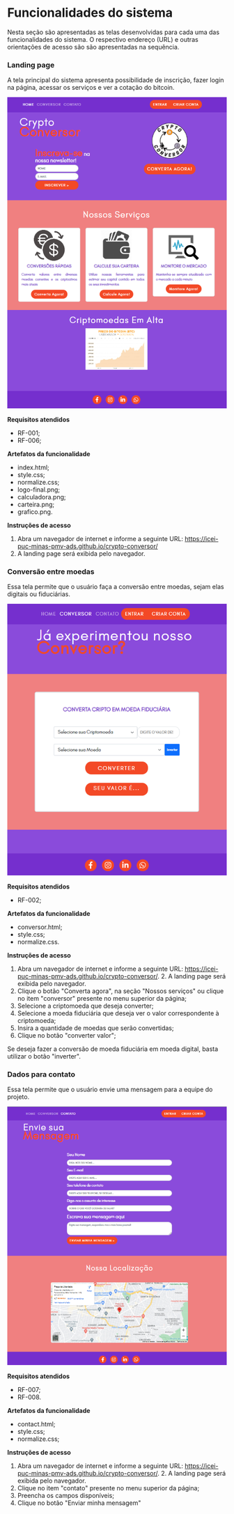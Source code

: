 # Funcionalidades do sistema

Nesta seção são apresentadas as telas desenvolvidas para cada uma das funcionalidades do sistema. O respectivo endereço (URL) e outras orientações de acesso são são apresentadas na sequência.

### Landing page

A tela principal do sistema apresenta possibilidade de inscrição, fazer login na página, acessar os serviços e ver a cotação do bitcoin.

![Landing page](img/tela_main.png)

__Requisitos atendidos__
* RF-001;
* RF-006;

__Artefatos da funcionalidade__
* index.html;
* style.css;
* normalize.css;
* logo-final.png;
* calculadora.png;
* carteira.png;
* grafico.png.

__Instruções de acesso__

1. Abra um navegador de internet e informe a seguinte URL: https://icei-puc-minas-pmv-ads.github.io/crypto-conversor/
2. A landing page será exibida pelo navegador.

### Conversão entre moedas

Essa tela permite que o usuário faça a conversão entre moedas, sejam elas digitais ou fiduciárias.

![Landing page](img/tela_conversao.png)

__Requisitos atendidos__
* RF-002;

__Artefatos da funcionalidade__
* conversor.html;
* style.css;
* normalize.css.

__Instruções de acesso__

1. Abra um navegador de internet e informe a seguinte URL: https://icei-puc-minas-pmv-ads.github.io/crypto-conversor/. 2. A landing page será exibida pelo navegador.
2. Clique o botão "Converta agora", na seção "Nossos serviços" ou clique no item "conversor" presente no menu superior da página;
3. Selecione a criptomoeda que deseja converter;
4. Selecione a moeda fiduciária que deseja ver o valor correspondente à criptomoeda;
5. Insira a quantidade de moedas que serão convertidas;
6. Clique no botão "converter valor";

Se deseja fazer a conversão de moeda fiduciária em moeda digital, basta utilizar o botão "inverter".

### Dados para contato

Essa tela permite que o usuário envie uma mensagem para a equipe do projeto.

![Landing page](img/tela_contato.png)

__Requisitos atendidos__
* RF-007;
* RF-008.

__Artefatos da funcionalidade__
* contact.html;
* style.css;
* normalize.css;


__Instruções de acesso__

1. Abra um navegador de internet e informe a seguinte URL: https://icei-puc-minas-pmv-ads.github.io/crypto-conversor/. 2. A landing page será exibida pelo navegador.
2. Clique no item "contato" presente no menu superior da página;
3. Preencha os campos disponíveis;
4. Clique no botão "Enviar minha mensagem"

